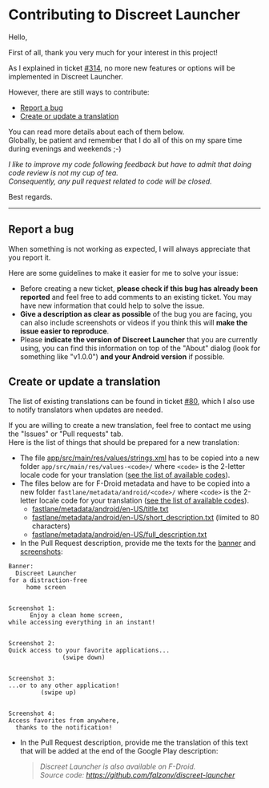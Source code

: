 
# Contributing to Discreet Launcher

Hello,

First of all, thank you very much for your interest in this project!

As I explained in ticket [#314](https://github.com/falzonv/discreet-launcher/issues/314), no more new features or options will be implemented in Discreet Launcher.

However, there are still ways to contribute:

- [Report a bug](#report-a-bug)
- [Create or update a translation](#create-or-update-a-translation)

You can read more details about each of them below.  
Globally, be patient and remember that I do all of this on my spare time during evenings and weekends ;-)

*I like to improve my code following feedback but have to admit that doing code review is not my cup of tea.  
Consequently, any pull request related to code will be closed.*

Best regards.

---

## Report a bug

When something is not working as expected, I will always appreciate that you report it.

Here are some guidelines to make it easier for me to solve your issue:

- Before creating a new ticket, **please check if this bug has already been reported** and feel free to add comments to an existing ticket. You may have new information that could help to solve the issue.
- **Give a description as clear as possible** of the bug you are facing, you can also include screenshots or videos if you think this will **make the issue easier to reproduce**.
- Please **indicate the version of Discreet Launcher** that you are currently using, you can find this information on top of the "About" dialog (look for something like "v1.0.0") **and your Android version** if possible.


## Create or update a translation

The list of existing translations can be found in ticket [#80](https://github.com/falzonv/discreet-launcher/issues/80#issue-932460225), which I also use to notify translators when updates are needed.

If you are willing to create a new translation, feel free to contact me using the "Issues" or "Pull requests" tab.  
Here is the list of things that should be prepared for a new translation:

- The file [app/src/main/res/values/strings.xml](https://github.com/falzonv/discreet-launcher/blob/main/app/src/main/res/values/strings.xml) has to be copied into a new folder `app/src/main/res/values-<code>/` where `<code>` is the 2-letter locale code for your translation ([see the list of available codes](https://gitlab.com/fdroid/fdroidclient/-/tree/master/app/src/main/res)).
- The files below are for F-Droid metadata and have to be copied into a new folder `fastlane/metadata/android/<code>/` where `<code>` is the 2-letter locale code for your translation ([see the list of available codes](https://gitlab.com/fdroid/fdroidclient/-/tree/master/metadata)).
    - [fastlane/metadata/android/en-US/title.txt](https://github.com/falzonv/discreet-launcher/blob/main/fastlane/metadata/android/en-US/title.txt)
    - [fastlane/metadata/android/en-US/short_description.txt](https://github.com/falzonv/discreet-launcher/blob/main/fastlane/metadata/android/en-US/short_description.txt) (limited to 80 characters)
    - [fastlane/metadata/android/en-US/full_description.txt](https://github.com/falzonv/discreet-launcher/blob/main/fastlane/metadata/android/en-US/full_description.txt)
- In the Pull Request description, provide me the texts for the [banner](https://github.com/falzonv/discreet-launcher/blob/main/fastlane/metadata/android/en-US/images/featureGraphic.png) and [screenshots](https://github.com/falzonv/discreet-launcher/blob/main/docs/assets/img/screenshots_total_en.jpg):
```
Banner:
  Discreet Launcher
for a distraction-free
     home screen


Screenshot 1:
      Enjoy a clean home screen,
while accessing everything in an instant!


Screenshot 2:
Quick access to your favorite applications...
               (swipe down)


Screenshot 3:
...or to any other application!
         (swipe up)


Screenshot 4:
Access favorites from anywhere,
  thanks to the notification!
```
- In the Pull Request description, provide me the translation of this text that will be added at the end of the Google Play description:
  > *Discreet Launcher is also available on F-Droid.  
  > Source code: https://github.com/falzonv/discreet-launcher*
